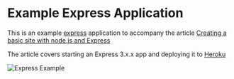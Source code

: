 # Example Express Application

This is an example [express][1] application to accompany the article [Creating a basic site with node.js and Express][1]

The article covers starting an Express 3.x.x app and deploying it to [Heroku][3]

![Express Example][2]


[1]: http://shapeshed.com/creating-a-basic-site-with-node-and-express/
[2]: http://shapeshed.com/images/articles/express_example.jpg
[3]: http://heroku.com
